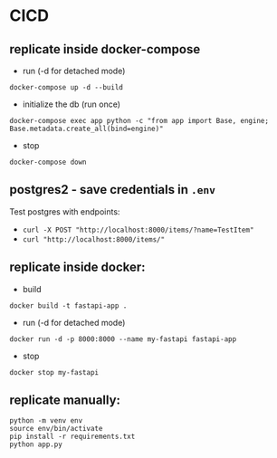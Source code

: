 # CICD


## replicate inside docker-compose
* run (-d for detached mode)
```
docker-compose up -d --build
```
* initialize the db (run once)
```
docker-compose exec app python -c "from app import Base, engine; Base.metadata.create_all(bind=engine)"
```
* stop
```
docker-compose down
```

## postgres2 - save credentials in `.env`

Test postgres with endpoints:
* `curl -X POST "http://localhost:8000/items/?name=TestItem"`
* `curl "http://localhost:8000/items/"`

## replicate inside docker:
* build
```
docker build -t fastapi-app .
```
* run (-d for detached mode)
```
docker run -d -p 8000:8000 --name my-fastapi fastapi-app
```
* stop
```
docker stop my-fastapi
```

## replicate manually:
```
python -m venv env
source env/bin/activate
pip install -r requirements.txt
python app.py
```
